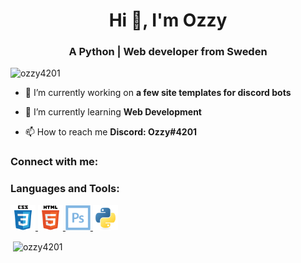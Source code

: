 <h1 align="center">Hi 👋, I'm Ozzy</h1>
<h3 align="center">A Python | Web developer from Sweden</h3>

<p align="left"> <img src="https://komarev.com/ghpvc/?username=ozzy4201&label=Profile%20views&color=0e75b6&style=flat" alt="ozzy4201" /> </p>

- 🔭 I’m currently working on **a few site templates for discord bots**

- 🌱 I’m currently learning **Web Development**

- 📫 How to reach me **Discord: Ozzy#4201**

<h3 align="left">Connect with me:</h3>
<p align="left">
</p>

<h3 align="left">Languages and Tools:</h3>
<p align="left"> <a href="https://www.w3schools.com/css/" target="_blank" rel="noreferrer"> <img src="https://raw.githubusercontent.com/devicons/devicon/master/icons/css3/css3-original-wordmark.svg" alt="css3" width="40" height="40"/> </a> <a href="https://www.w3.org/html/" target="_blank" rel="noreferrer"> <img src="https://raw.githubusercontent.com/devicons/devicon/master/icons/html5/html5-original-wordmark.svg" alt="html5" width="40" height="40"/> </a> <a href="https://www.photoshop.com/en" target="_blank" rel="noreferrer"> <img src="https://raw.githubusercontent.com/devicons/devicon/master/icons/photoshop/photoshop-line.svg" alt="photoshop" width="40" height="40"/> </a> <a href="https://www.python.org" target="_blank" rel="noreferrer"> <img src="https://raw.githubusercontent.com/devicons/devicon/master/icons/python/python-original.svg" alt="python" width="40" height="40"/> </a> </p>

<p>&nbsp;<img align="center" src="https://github-readme-stats.vercel.app/api?username=ozzy4201&show_icons=true&locale=en" alt="ozzy4201" /></p>

